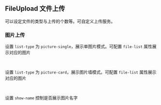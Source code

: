 <div class="demo-header">
<p class="overviewicon">
  <span class="wapi-ui-file-upload"/>
</p>

## FileUpload 文件上传

<nova-uxlink widget-name="Fileupload"></nova-uxlink>

可以设定文件的类型与上传的个数等。可自定义上传服务。

</div>

### 图片上传

设置 `list-type` 为 `picture-single`，展示单图片模式。可配置 `file-list` 属性展示对应的图片
<nova-demo-view link="file-upload/picture.vue"></nova-demo-view>

<br />

设置 `list-type` 为 `picture-card`，展示图片墙模式。可配置 `file-list` 属性展示对应的图片
<nova-demo-view link="file-upload/picture-card.vue"></nova-demo-view>

<br />

设置 `show-name` 控制是否展示图片名字
<nova-demo-view link="file-upload/picture-show-name.vue"></nova-demo-view>

<br />
